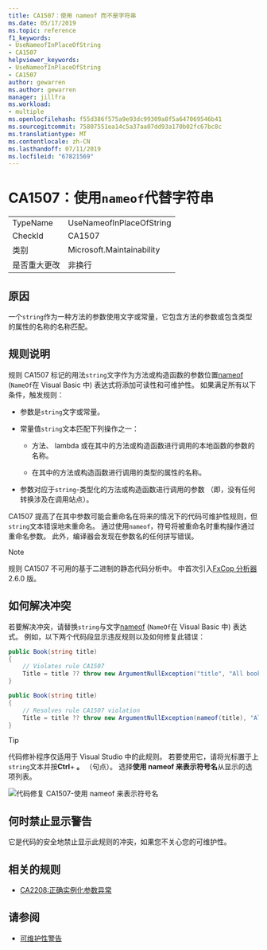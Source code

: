 ```yaml
---
title: CA1507：使用 nameof 而不是字符串
ms.date: 05/17/2019
ms.topic: reference
f1_keywords:
- UseNameofInPlaceOfString
- CA1507
helpviewer_keywords:
- UseNameofInPlaceOfString
- CA1507
author: gewarren
ms.author: gewarren
manager: jillfra
ms.workload:
- multiple
ms.openlocfilehash: f55d386f575a9e93dc99309a8f5a647069546b41
ms.sourcegitcommit: 75807551ea14c5a37aa07dd93a170b02fc67bc8c
ms.translationtype: MT
ms.contentlocale: zh-CN
ms.lasthandoff: 07/11/2019
ms.locfileid: "67821569"
---
```

# <a name="ca1507-use-nameof-in-place-of-string"></a>CA1507：使用`nameof`代替字符串

|||
|-|-|
|TypeName|UseNameofInPlaceOfString|
|CheckId|CA1507|
|类别|Microsoft.Maintainability|
|是否重大更改|非换行|

## <a name="cause"></a>原因

一个`string`作为一种方法的参数使用文字或常量，它包含方法的参数或包含类型的属性的名称的名称匹配。

## <a name="rule-description"></a>规则说明

规则 CA1507 标记的用法`string`文字作为方法或构造函数的参数位置[nameof](/dotnet/csharp/language-reference/keywords/nameof) (`NameOf`在 Visual Basic 中) 表达式将添加可读性和可维护性。 如果满足所有以下条件，触发规则：

- 参数是`string`文字或常量。

- 常量值`string`文本匹配下列操作之一：

  - 方法、 lambda 或在其中的方法或构造函数进行调用的本地函数的参数的名称。

  - 在其中的方法或构造函数进行调用的类型的属性的名称。

- 参数对应于`string`-类型化的方法或构造函数进行调用的参数 （即，没有任何转换涉及在调用站点）。

CA1507 提高了在其中参数可能会重命名在将来的情况下的代码可维护性规则，但`string`文本错误地未重命名。 通过使用`nameof`，符号将被重命名时重构操作通过重命名参数。 此外，编译器会发现在参数名的任何拼写错误。

> [!NOTE]
> 规则 CA1507 不可用的基于二进制的静态代码分析中。 中首次引入[FxCop 分析器](https://www.nuget.org/packages/Microsoft.CodeAnalysis.FxCopAnalyzers)2.6.0 版。

## <a name="how-to-fix-violations"></a>如何解决冲突

若要解决冲突，请替换`string`与文字[nameof](/dotnet/csharp/language-reference/keywords/nameof) (`NameOf`在 Visual Basic 中) 表达式。 例如，以下两个代码段显示违反规则以及如何修复此错误：

```csharp
public Book(string title)
{
    // Violates rule CA1507
    Title = title ?? throw new ArgumentNullException("title", "All books must have a title.");
}
```

```csharp
public Book(string title)
{
    // Resolves rule CA1507 violation
    Title = title ?? throw new ArgumentNullException(nameof(title), "All books must have a title.");
}
```

> [!TIP]
> 代码修补程序仅适用于 Visual Studio 中的此规则。 若要使用它，请将光标置于上`string`文本并按**Ctrl**+ **。** （句点）。 选择**使用 nameof 来表示符号名**从显示的选项列表。
>
> ![代码修复 CA1507-使用 nameof 来表示符号名](media/ca1507-code-fix.PNG)

## <a name="when-to-suppress-warnings"></a>何时禁止显示警告

它是代码的安全地禁止显示此规则的冲突，如果您不关心您的可维护性。

## <a name="related-rules"></a>相关的规则

- [CA2208:正确实例化参数异常](ca2208-instantiate-argument-exceptions-correctly.md)

## <a name="see-also"></a>请参阅

- [可维护性警告](../code-quality/maintainability-warnings.md)
